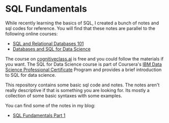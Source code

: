 # SQL Fundamentals

While recently learning the basics of SQL, I created a bunch of notes and sql codes for reference. You will find that these notes are parallel to the following online courses:

- [SQL and Relational Databases 101](https://cognitiveclass.ai/courses/learn-sql-relational-databases)
- [Databases and SQL for Data Science](https://www.coursera.org/learn/sql-data-science)

The course on [cognitiveclass.ai](https://cognitiveclass.ai) is free and  you could follow the materials if you want. The SQL for Data Science course is part of Coursera's
[IBM Data Science Professional Certificate](https://www.coursera.org/professional-certificates/ibm-data-science) Program and provides a brief introduction to SQL for data science.

This repository contains some basic sql code and notes. The notes aren't really descriptive if that is something you are looking for. Its mostly a collection of some basic syntaxes with some examples.

You can find some of the notes in my blog:
- [SQL Fundamentals Part 1](suhailnajeeb.github.io/sql-fundamentals-part-1)
